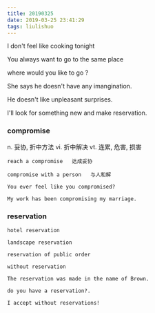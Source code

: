 ```yaml
---
title: 20190325
date: 2019-03-25 23:41:29
tags: liulishuo
---
```



I don't feel like cooking tonight

You always want to go to the same place 

where would you like to go ?

She says he doesn't have any imangination.

He doesn't like unpleasant surprises.

I'll look for something new and make reservation.


<!--more-->

### compromise


n. 妥协, 折中方法
vi. 折中解决
vt. 连累, 危害, 损害

```
reach a compromise   达成妥协

compromise with a person   与人和解

You ever feel like you compromised?

My work has been compromising my marriage.
```

### reservation
```
hotel reservation

landscape reservation

reservation of public order

without reservation

The reservation was made in the name of Brown. 

do you have a reservation?.

I accept without reservations!
```